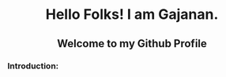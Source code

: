 <h1 align="center">Hello Folks! I am Gajanan.</h1>
<h2 align="center">Welcome to my Github Profile</h2>


### Introduction:
